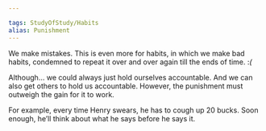 ```yaml
---

tags: StudyOfStudy/Habits 
alias: Punishment
---
```


We make mistakes. This is even more for habits, in which we make bad habits, condemned to repeat it over and over again till the ends of time. :*(*

Although… we could always just hold ourselves accountable. And we can also get others to hold us accountable. However, the punishment must outweigh the gain for it to work. 

For example, every time Henry swears, he has to cough up 20 bucks. Soon enough, he’ll think about what he says before he says it.